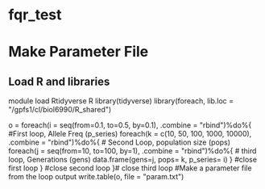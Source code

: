 # fqr_test

# Make Parameter File
## Load R and libraries
module load Rtidyverse
R
library(tidyverse)
library(foreach, lib.loc = "/gpfs1/cl/biol6990/R_shared")

o = foreach(i = seq(from=0.1, to=0.5, by=0.1), .combine = "rbind")%do%{ #First loop, Allele Freq (p_series)
foreach(k = c(10, 50, 100, 1000, 10000), .combine = "rbind")%do%{ # Second Loop, population size (pops)
foreach(j = seq(from=10, to=100, by=1), .combine = "rbind")%do%{  # third loop, Generations (gens)
data.frame(gens=j, pops= k, p_series= i) } #close first loop
 } #close second loop
 }# close third loop
 #Make a parameter file from the loop output
 write.table(o, file = "param.txt")

